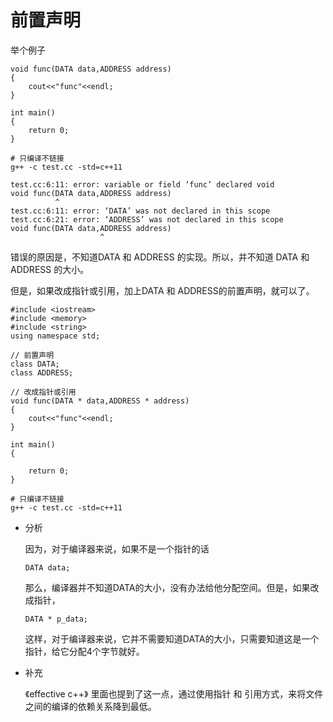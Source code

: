 # 前置声明

举个例子

```
void func(DATA data,ADDRESS address)
{
    cout<<"func"<<endl;
}

int main()
{
    return 0;
}
```


```
# 只编译不链接
g++ -c test.cc -std=c++11

test.cc:6:11: error: variable or field ‘func’ declared void
void func(DATA data,ADDRESS address)
          ^
test.cc:6:11: error: ‘DATA’ was not declared in this scope
test.cc:6:21: error: ‘ADDRESS’ was not declared in this scope
void func(DATA data,ADDRESS address)
                    ^
```

错误的原因是，不知道DATA 和 ADDRESS 的实现。所以，并不知道 DATA 和 ADDRESS 的大小。


但是，如果改成指针或引用，加上DATA 和 ADDRESS的前置声明，就可以了。

```
#include <iostream>
#include <memory>
#include <string>
using namespace std;

// 前置声明
class DATA;
class ADDRESS;

// 改成指针或引用
void func(DATA * data,ADDRESS * address)
{
    cout<<"func"<<endl;
}

int main()
{

    return 0;
}
```


```
# 只编译不链接
g++ -c test.cc -std=c++11
```

* 分析

    因为，对于编译器来说，如果不是一个指针的话
        
    ```
    DATA data;
    ```
    那么，编译器并不知道DATA的大小，没有办法给他分配空间。但是，如果改成指针，

    ```
    DATA * p_data;
    ```

    这样，对于编译器来说，它并不需要知道DATA的大小，只需要知道这是一个指针，给它分配4个字节就好。


* 补充

    《effective c++》 里面也提到了这一点，通过使用指针 和 引用方式，来将文件之间的编译的依赖关系降到最低。